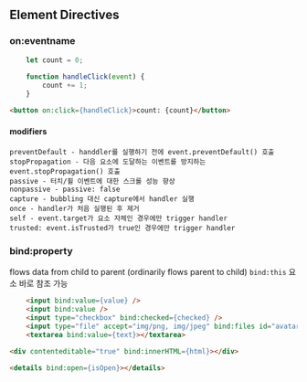 ## Element Directives

### on:eventname

```js
	let count = 0;
	
	function handleClick(event) {
		count += 1;
	}
```
```html
<button on:click={handleClick}>count: {count}</button>
```
#### modifiers
```
preventDefault - handdler를 실행하기 전에 event.preventDefault() 호출
stopPropagation - 다음 요소에 도달하는 이벤트를 방지하는 event.stopPropagation() 호출
passive - 터치/휠 이벤트에 대한 스크롤 성능 향상
nonpassive - passive: false
capture - bubbling 대신 capture에서 handler 실행
once - handler가 처음 실행된 후 제거
self - event.target가 요소 자체인 경우에만 trigger handler
trusted: event.isTrusted가 true인 경우에만 trigger handler
```

### bind:property
flows data from child to parent (ordinarily flows parent to child)
```bind:this``` 요소 바로 참조 가능

```html
	<input bind:value={value} />
	<input bind:value />
	<input type="checkbox" bind:checked={checked} />
	<input type="file" accept="img/png, img/jpeg" bind:files id="avatar" name="avatar" />
	<textarea bind:value={text}></textarea>
```

```html
<div contenteditable="true" bind:innerHTML={html}></div>
```

```html
<details bind:open={isOpen}></details>
```